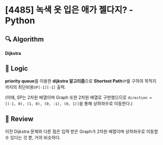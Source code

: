 # [4485] 녹색 옷 입은 애가 젤다지? - Python

## :mag: Algorithm

**Dijkstra**


## :round_pushpin: Logic

**priority queue**를 이용한 **dijkstra 알고리즘**으로 **Shortest Path**```SP```를 구하여 목적지까지의 최단비용```SP[-1][-1]``` 출력.

(이때, SP는 2차원 배열이며 Graph 또한 2차원 배열로 구현했으므로 ```direction = [(-1, 0), (1, 0), (0, -1), (0, 1)]```을 통해 상하좌우로 이동한다.)


## :memo: Review

이전 Dijkstra 문제와 다른 점은 입력 받은 Graph가 2차원 배열이며 상하좌우로 이동할 수 있다는 것 뿐, 거의 비슷하다.
